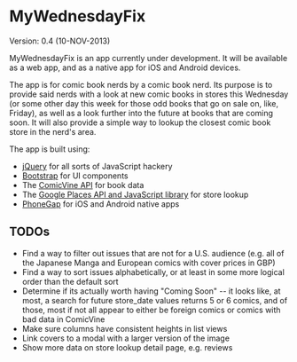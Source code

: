 MyWednesdayFix
==============

Version: 0.4 (10-NOV-2013)

MyWednesdayFix is an app currently under development. It will be available as a web app, and as a native app for iOS and Android devices.

The app is for comic book nerds by a comic book nerd. Its purpose is to provide said nerds with a look at new comic books in stores this Wednesday (or some other day this week for those odd books that go on sale on, like, Friday), as well as a look further into the future at books that are coming soon. It will also provide a simple way to lookup the closest comic book store in the nerd's area.

The app is built using:

 * [jQuery](http://jquery.com) for all sorts of JavaScript hackery
 * [Bootstrap](http://getbootstrap.com) for UI components
 * The [ComicVine API](http://comicvine.com/api) for book data
 * The [Google Places API and JavaScript library](https://developers.google.com/maps/documentation/javascript/places) for store lookup
 * [PhoneGap](http://phonegap.com) for iOS and Android native apps

TODOs
-----

 * Find a way to filter out issues that are not for a U.S. audience (e.g. all of the Japanese Manga and European comics with cover prices in GBP)
 * Find a way to sort issues alphabetically, or at least in some more logical order than the default sort
 * Determine if its actually worth having "Coming Soon" -- it looks like, at most, a search for future store_date values returns 5 or 6 comics, and of those, most if not all appear to either be foreign comics or comics with bad data in ComicVine
 * Make sure columns have consistent heights in list views
 * Link covers to a modal with a larger version of the image
 * Show more data on store lookup detail page, e.g. reviews
